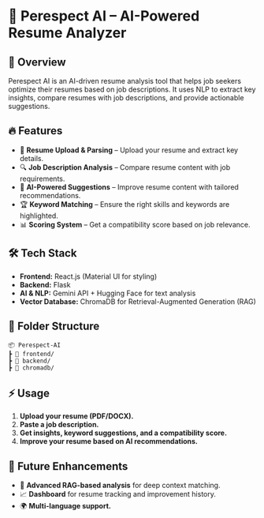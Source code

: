 # 📝 Perespect AI – AI-Powered Resume Analyzer  

## 🚀 Overview  
Perespect AI is an AI-driven resume analysis tool that helps job seekers optimize their resumes based on job descriptions. It uses NLP to extract key insights, compare resumes with job descriptions, and provide actionable suggestions.  

## 🔥 Features  
- 📄 **Resume Upload & Parsing** – Upload your resume and extract key details.  
- 🔍 **Job Description Analysis** – Compare resume content with job requirements.  
- 🤖 **AI-Powered Suggestions** – Improve resume content with tailored recommendations.  
- 🏆 **Keyword Matching** – Ensure the right skills and keywords are highlighted.  
- 📊 **Scoring System** – Get a compatibility score based on job relevance.   

## 🛠️ Tech Stack  
- **Frontend:** React.js (Material UI for styling)  
- **Backend:** Flask  
- **AI & NLP:** Gemini API + Hugging Face for text analysis  
- **Vector Database:** ChromaDB for Retrieval-Augmented Generation (RAG)  

## 📂 Folder Structure  
```plaintext
📦 Perespect-AI  
┣ 📂 frontend/      
┣ 📂 backend/          
┣ 📂 chromadb/
```         

## ⚡ Usage  
1. **Upload your resume (PDF/DOCX).**  
2. **Paste a job description.**  
3. **Get insights, keyword suggestions, and a compatibility score.**  
4. **Improve your resume based on AI recommendations.**  

## 📌 Future Enhancements  
- 🧠 **Advanced RAG-based analysis** for deep context matching.  
- 📈 **Dashboard** for resume tracking and improvement history.  
- 🌍 **Multi-language support.**  
